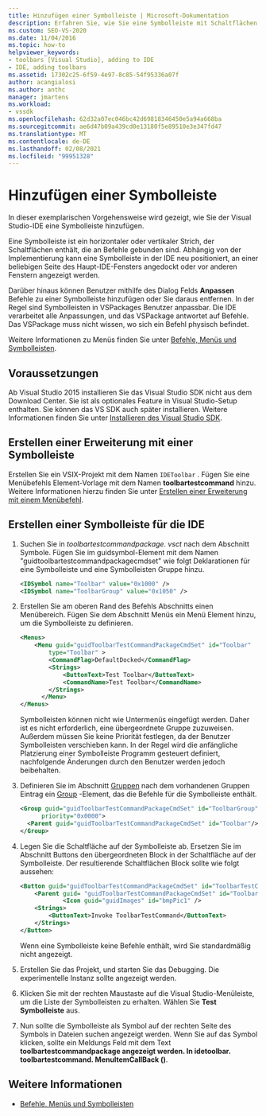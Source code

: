 ```yaml
---
title: Hinzufügen einer Symbolleiste | Microsoft-Dokumentation
description: Erfahren Sie, wie Sie eine Symbolleiste mit Schaltflächen hinzufügen, die an Befehle an die integrierte Entwicklungsumgebung (IDE) von Visual Studio gebunden sind.
ms.custom: SEO-VS-2020
ms.date: 11/04/2016
ms.topic: how-to
helpviewer_keywords:
- toolbars [Visual Studio], adding to IDE
- IDE, adding toolbars
ms.assetid: 17302c25-6f59-4e97-8c85-54f95336a07f
author: acangialosi
ms.author: anthc
manager: jmartens
ms.workload:
- vssdk
ms.openlocfilehash: 62d32a07ec046bc42d69818346450e5a94a668ba
ms.sourcegitcommit: ae6d47b09a439cd0e13180f5e89510e3e347fd47
ms.translationtype: MT
ms.contentlocale: de-DE
ms.lasthandoff: 02/08/2021
ms.locfileid: "99951328"
---
```

# <a name="add-a-toolbar"></a>Hinzufügen einer Symbolleiste
In dieser exemplarischen Vorgehensweise wird gezeigt, wie Sie der Visual Studio-IDE eine Symbolleiste hinzufügen.

 Eine Symbolleiste ist ein horizontaler oder vertikaler Strich, der Schaltflächen enthält, die an Befehle gebunden sind. Abhängig von der Implementierung kann eine Symbolleiste in der IDE neu positioniert, an einer beliebigen Seite des Haupt-IDE-Fensters angedockt oder vor anderen Fenstern angezeigt werden.

 Darüber hinaus können Benutzer mithilfe des Dialog Felds **Anpassen** Befehle zu einer Symbolleiste hinzufügen oder Sie daraus entfernen. In der Regel sind Symbolleisten in VSPackages Benutzer anpassbar. Die IDE verarbeitet alle Anpassungen, und das VSPackage antwortet auf Befehle. Das VSPackage muss nicht wissen, wo sich ein Befehl physisch befindet.

 Weitere Informationen zu Menüs finden Sie unter [Befehle, Menüs und Symbolleisten](../extensibility/internals/commands-menus-and-toolbars.md).

## <a name="prerequisites"></a>Voraussetzungen
 Ab Visual Studio 2015 installieren Sie das Visual Studio SDK nicht aus dem Download Center. Sie ist als optionales Feature in Visual Studio-Setup enthalten. Sie können das VS SDK auch später installieren. Weitere Informationen finden Sie unter [Installieren des Visual Studio SDK](../extensibility/installing-the-visual-studio-sdk.md).

## <a name="create-an-extension-with-a-toolbar"></a>Erstellen einer Erweiterung mit einer Symbolleiste
 Erstellen Sie ein VSIX-Projekt mit dem Namen `IDEToolbar` . Fügen Sie eine Menübefehls Element-Vorlage mit dem Namen **toolbartestcommand** hinzu. Weitere Informationen hierzu finden Sie unter [Erstellen einer Erweiterung mit einem Menübefehl](../extensibility/creating-an-extension-with-a-menu-command.md).

## <a name="create-a-toolbar-for-the-ide"></a>Erstellen einer Symbolleiste für die IDE

1. Suchen Sie in *toolbartestcommandpackage. vsct* nach dem Abschnitt Symbole. Fügen Sie im guidsymbol-Element mit dem Namen "guidtoolbartestcommandpackagecmdset" wie folgt Deklarationen für eine Symbolleiste und eine Symbolleisten Gruppe hinzu.

    ```xml
    <IDSymbol name="Toolbar" value="0x1000" />
    <IDSymbol name="ToolbarGroup" value="0x1050" />

    ```

2. Erstellen Sie am oberen Rand des Befehls Abschnitts einen Menübereich. Fügen Sie dem Abschnitt Menüs ein Menü Element hinzu, um die Symbolleiste zu definieren.

    ```xml
    <Menus>
        <Menu guid="guidToolbarTestCommandPackageCmdSet" id="Toolbar"
            type="Toolbar" >
            <CommandFlag>DefaultDocked</CommandFlag>
            <Strings>
                <ButtonText>Test Toolbar</ButtonText>
                <CommandName>Test Toolbar</CommandName>
            </Strings>
          </Menu>
    </Menus>
    ```

     Symbolleisten können nicht wie Untermenüs eingefügt werden. Daher ist es nicht erforderlich, eine übergeordnete Gruppe zuzuweisen. Außerdem müssen Sie keine Priorität festlegen, da der Benutzer Symbolleisten verschieben kann. In der Regel wird die anfängliche Platzierung einer Symbolleiste Programm gesteuert definiert, nachfolgende Änderungen durch den Benutzer werden jedoch beibehalten.

3. Definieren Sie im Abschnitt [Gruppen](../extensibility/groups-element.md) nach dem vorhandenen Gruppen Eintrag ein [Group](../extensibility/group-element.md) -Element, das die Befehle für die Symbolleiste enthält.

    ```xml
    <Group guid="guidToolbarTestCommandPackageCmdSet" id="ToolbarGroup"
          priority="0x0000">
      <Parent guid="guidToolbarTestCommandPackageCmdSet" id="Toolbar"/>
    </Group>
    ```

4. Legen Sie die Schaltfläche auf der Symbolleiste ab. Ersetzen Sie im Abschnitt Buttons den übergeordneten Block in der Schaltfläche auf der Symbolleiste. Der resultierende Schaltflächen Block sollte wie folgt aussehen:

    ```xml
    <Button guid="guidToolbarTestCommandPackageCmdSet" id="ToolbarTestCommandId" priority="0x0100" type="Button">
        <Parent guid= "guidToolbarTestCommandPackageCmdSet" id="ToolbarGroup" />
                <Icon guid="guidImages" id="bmpPic1" />
        <Strings>
            <ButtonText>Invoke ToolbarTestCommand</ButtonText>
        </Strings>
    </Button>
    ```

     Wenn eine Symbolleiste keine Befehle enthält, wird Sie standardmäßig nicht angezeigt.

5. Erstellen Sie das Projekt, und starten Sie das Debugging. Die experimentelle Instanz sollte angezeigt werden.

6. Klicken Sie mit der rechten Maustaste auf die Visual Studio-Menüleiste, um die Liste der Symbolleisten zu erhalten. Wählen Sie **Test Symbolleiste** aus.

7. Nun sollte die Symbolleiste als Symbol auf der rechten Seite des Symbols in Dateien suchen angezeigt werden. Wenn Sie auf das Symbol klicken, sollte ein Meldungs Feld mit dem Text **toolbartestcommandpackage angezeigt werden. In idetoolbar. toolbartestcommand. MenuItemCallBack ()**.

## <a name="see-also"></a>Weitere Informationen
- [Befehle, Menüs und Symbolleisten](../extensibility/internals/commands-menus-and-toolbars.md)
